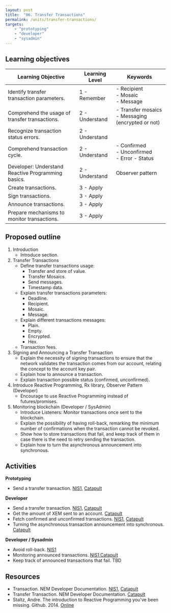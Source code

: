 ```yaml
---
layout: post
title:  "06. Transfer Transactions"
permalink: /units/transfer-transactions/
targets: 
    - "prototyping"
    - "developer"
    - "sysadmin"
---
```


## Learning objectives

| Learning Objective | Learning Level | Keywords |
| --- | --- | --- |
| Identify transfer transaction parameters. | 1 - Remember | - Recipient<br> - Mosaic <br> - Message |
| Comprehend the usage of transfer transactions. | 2 - Understand | - Transfer mosaics<br> - Messaging (encrypted or not) |
| Recognize transaction status errors. | 2 - Understand | |
| Comprehend transaction cycle. | 2 - Understand | - Confirmed <br> - Unconfirmed <br> - Error - Status |
| Developer: Understand Reactive Programming basics. | 2 - Understand | Observer pattern |
| Create transactions. | 3 - Apply | |
| Sign transactions. | 3 - Apply | |
| Announce transactions. | 3 - Apply | |
| Prepare mechanisms to monitor transactions. | 3 - Apply |

## Proposed outline

1. Introduction
    * Introduce section.
2. Transfer Transactions
    * Define transfer transactions usage:
        - Transfer and store of value.
        - Transfer Mosaics.
        - Send messages.
        - Timestamp data.
    * Explain transfer transactions parameters:
        - Deadline.
        - Recipient.
        - Mosaic.
        - Message.
    * Explain different transactions messages:
        - Plain.
        - Empty.
        - Encrypted.
        - Hex.
    * Transaction fees.
4. Signing and Announcing a Transfer Transaction
    * Explain the necessity of signing transactions to ensure that the network validates the transaction comes from our account, relating the concept to the account key pair.
    * Explain how to announce a transaction.
    * Explain transaction possible status (confirmed, unconfirmed).
3. Introduce Reactive Programming, Rx library, Observer Pattern (Developer)
    * Encourage to use Reactive Programming instead of futures/promises.
5. Monitoring blockchain (Developer / SysAdmin)
    * Introduce Listeners: Monitor transactions once sent to the blockchain.
    * Explain the possibility of having roll-back, remarking the minimum number of confirmations when the transaction cannot be revoked.
    * Show how to store transactions that fail, and keep track of them in case there is the need to retry sending the transaction.
    * Explain how to turn the asynchronous announcement into synchronous.

## Activities

**Prototyping**                                                                                                                                                                                                                                                    
* Send a transfer transaction. [NIS1](http://docs.nem.io/en/nanowallet/send-receive), [Catapult](https://flows.nodered.org/flow/7061090eb3cbf724c80e4f49e03e1b94)

**Developer**                                                                                                                                                                                                                                                      
* Send a transfer transaction. [NIS1](https://nemlibrary.com/guide/transaction/), [Catapult](https://nemtech.github.io/guides/transaction/sending-a-transfer-transaction.html)
* Get the amount of XEM sent to an account. [Catapult](https://nemtech.github.io/guides/account/getting-the-amount-of-XEM-sent-to-an-account.html)
* Fetch confirmed and unconfirmed transactions. [NIS1](https://nemlibrary.com/guide/account/#how-to-receive-all-transactions-for-an-account),  [Catapult](https://nemtech.github.io/guides/account/receiving-transactions-from-an-account.html)
* Turning the asynchronous transaction announcement into synchronous. [Catapult](https://nemtech.github.io/guides/transaction/turning-the-asynchronous-transaction-announcement-into-synchronous.html)

**Developer / Sysadmin**
* Avoid roll-back. [NIS1](https://gist.github.com/aleixmorgadas/3d856d318e60f901be09dbd23467b374)
* Monitoring announced transactions. [NIS1](https://nemlibrary.com/guide/listener/),[Catapult](https://nemtech.github.io/guides/blockchain/debugging-transactions.html)
* Keep track of announced transactions that fail. TBD

## Resources

* Transaction. NEM Developer Documentation. [NIS1](http://docs.nem.io/en/transaction-components), [Catapult](https://nemtech.github.io/concepts/transaction.html)
* Transfer Transaction. NEM Developer Documentation. [Catapult](https://nemtech.github.io/concepts/transfer-transaction.html)
* Staltz, Andre. The introduction to Reactive Programming you've been missing. Github. 2014.  [Online](https://gist.github.com/staltz/868e7e9bc2a7b8c1f754)   
